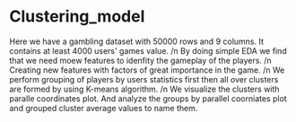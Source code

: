 # Clustering_model
Here we have a gambling dataset with 50000 rows and 9 columns. It contains at least 4000 users' games value. 
/n By doing simple EDA we find that we need moew features to idenfity the gameplay of the players.
/n Creating new features with factors of great importance in the game.
/n We perform grouping of players by users statistics first then all over clusters are formed by using K-means algorithm.
/n We visualize the clusters with paralle coordinates plot. And analyze the groups by parallel coorniates plot and grouped cluster average values to name them.
